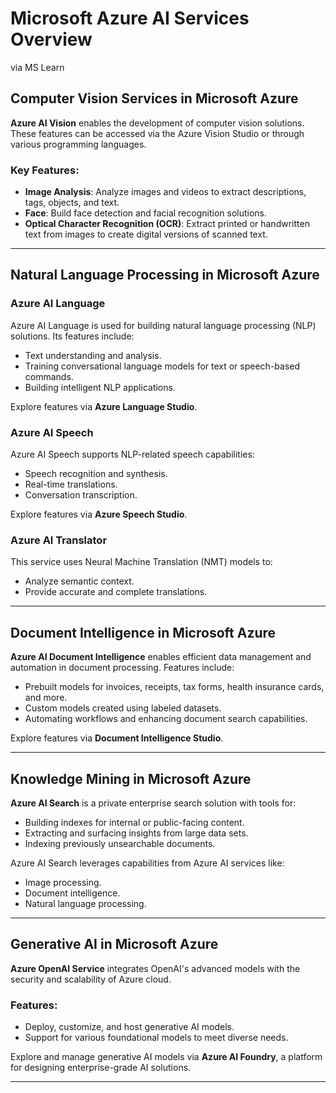 # Microsoft Azure AI Services Overview
via MS Learn

## Computer Vision Services in Microsoft Azure

**Azure AI Vision** enables the development of computer vision solutions. These features can be accessed via the Azure Vision Studio or through various programming languages.

### Key Features:
- **Image Analysis**: Analyze images and videos to extract descriptions, tags, objects, and text.
- **Face**: Build face detection and facial recognition solutions.
- **Optical Character Recognition (OCR)**: Extract printed or handwritten text from images to create digital versions of scanned text.

---

## Natural Language Processing in Microsoft Azure

### **Azure AI Language**
Azure AI Language is used for building natural language processing (NLP) solutions. Its features include:
- Text understanding and analysis.
- Training conversational language models for text or speech-based commands.
- Building intelligent NLP applications.

Explore features via **Azure Language Studio**.

### **Azure AI Speech**
Azure AI Speech supports NLP-related speech capabilities:
- Speech recognition and synthesis.
- Real-time translations.
- Conversation transcription.

Explore features via **Azure Speech Studio**.

### **Azure AI Translator**
This service uses Neural Machine Translation (NMT) models to:
- Analyze semantic context.
- Provide accurate and complete translations.

---

## Document Intelligence in Microsoft Azure

**Azure AI Document Intelligence** enables efficient data management and automation in document processing. Features include:
- Prebuilt models for invoices, receipts, tax forms, health insurance cards, and more.
- Custom models created using labeled datasets.
- Automating workflows and enhancing document search capabilities.

Explore features via **Document Intelligence Studio**.

---

## Knowledge Mining in Microsoft Azure

**Azure AI Search** is a private enterprise search solution with tools for:
- Building indexes for internal or public-facing content.
- Extracting and surfacing insights from large data sets.
- Indexing previously unsearchable documents.

Azure AI Search leverages capabilities from Azure AI services like:
- Image processing.
- Document intelligence.
- Natural language processing.

---

## Generative AI in Microsoft Azure

**Azure OpenAI Service** integrates OpenAI's advanced models with the security and scalability of Azure cloud. 

### Features:
- Deploy, customize, and host generative AI models.
- Support for various foundational models to meet diverse needs.

Explore and manage generative AI models via **Azure AI Foundry**, a platform for designing enterprise-grade AI solutions.

---

